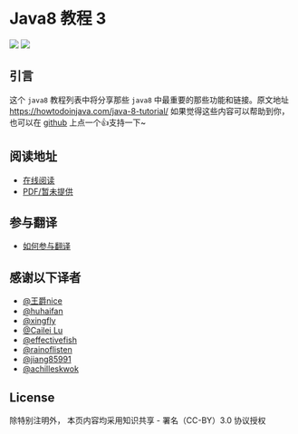# Java8 教程 3

[![](https://img.shields.io/badge/开源社区-junicorn-green.svg)](https://github.com/junicorn)
[![](https://img.shields.io/badge/知乎专栏-跟上Java8-blue.svg)](https://zhuanlan.zhihu.com/java8)

## 引言

这个 `java8` 教程列表中将分享那些 `java8` 中最重要的那些功能和链接。原文地址 https://howtodoinjava.com/java-8-tutorial/
如果觉得这些内容可以帮助到你，也可以在 [github](https://github.com/junicorn/java8-tutorial/stargazers) 上点一个👍支持一下~

## 阅读地址

- [在线阅读](https://junicorn.gitbooks.io/java8-tutorial)
- [PDF/暂未提供]()

## 参与翻译

- [如何参与翻译](https://github.com/junicorn/java8-tutorial/issues/2)

## 感谢以下译者

- [@王爵nice](https://github.com/biezhi)
- [@huhaifan](https://github.com/huhaifan)
- [@xingfly](https://github.com/xingfly)
- [@Cailei Lu](https://github.com/vzardlloo)
- [@effectivefish](https://github.com/effectivefish)
- [@rainoflisten](https://github.com/rainoflisten)
- [@jiang85991](https://github.com/jiang85991)
- [@achilleskwok](https://github.com/achilleskwok)

## License

除特别注明外， 本页内容均采用知识共享 - 署名（CC-BY）3.0 协议授权
